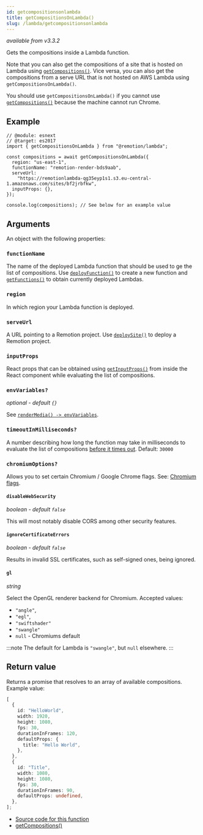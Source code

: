 ```yaml
---
id: getcompositionsonlambda
title: getCompositionsOnLambda()
slug: /lambda/getcompositionsonlambda
---
```


_available from v3.3.2_

Gets the compositions inside a Lambda function.

Note that you can also get the compositions of a site that is hosted on Lambda using [`getCompositions()`](/docs/renderer/getcompositions). Vice versa, you can also get the compositions from a serve URL that is not hosted on AWS Lambda using `getCompositionsOnLambda()`.

You should use `getCompositionsOnLambda()` if you cannot use [`getCompositions()`](/docs/renderer/getcompositions) because the machine cannot run Chrome.

## Example

```tsx twoslash
// @module: esnext
// @target: es2017
import { getCompositionsOnLambda } from "@remotion/lambda";

const compositions = await getCompositionsOnLambda({
  region: "us-east-1",
  functionName: "remotion-render-bds9aab",
  serveUrl:
    "https://remotionlambda-qg35eyp1s1.s3.eu-central-1.amazonaws.com/sites/bf2jrbfkw",
  inputProps: {},
});

console.log(compositions); // See below for an example value
```

## Arguments

An object with the following properties:

### `functionName`

The name of the deployed Lambda function that should be used to ge the list of compositions.
Use [`deployFunction()`](/docs/lambda/deployfunction) to create a new function and [`getFunctions()`](/docs/lambda/getfunctions) to obtain currently deployed Lambdas.

### `region`

In which region your Lambda function is deployed.

### `serveUrl`

A URL pointing to a Remotion project. Use [`deploySite()`](/docs/lambda/deploysite) to deploy a Remotion project.

### `inputProps`

React props that can be obtained using [`getInputProps()`](/docs/get-input-props) from inside the React component while evaluating the list of compositions.

### `envVariables?`

_optional - default `{}`_

See [`renderMedia() -> envVariables`](/docs/renderer/render-media#envvariables).

### `timeoutInMilliseconds?`

A number describing how long the function may take in milliseconds to evaluate the list of compositions [before it times out](/docs/timeout). Default: `30000`

### `chromiumOptions?`

Allows you to set certain Chromium / Google Chrome flags. See: [Chromium flags](/docs/chromium-flags).

#### `disableWebSecurity`

_boolean - default `false`_

This will most notably disable CORS among other security features.

#### `ignoreCertificateErrors`

_boolean - default `false`_

Results in invalid SSL certificates, such as self-signed ones, being ignored.

#### `gl`

_string_

Select the OpenGL renderer backend for Chromium.
Accepted values:

- `"angle"`,
- `"egl"`,
- `"swiftshader"`
- `"swangle"`
- `null` - Chromiums default

:::note
The default for Lambda is `"swangle"`, but `null` elsewhere.
:::

## Return value

Returns a promise that resolves to an array of available compositions. Example value:

```ts twoslash
[
  {
    id: "HelloWorld",
    width: 1920,
    height: 1080,
    fps: 30,
    durationInFrames: 120,
    defaultProps: {
      title: "Hello World",
    },
  },
  {
    id: "Title",
    width: 1080,
    height: 1080,
    fps: 30,
    durationInFrames: 90,
    defaultProps: undefined,
  },
];
```

- [Source code for this function](https://github.com/remotion-dev/remotion/blob/main/packages/lambda/src/api/get-compositions-on-lambda.ts)
- [getCompositions()](/docs/renderer/get-compositions)
